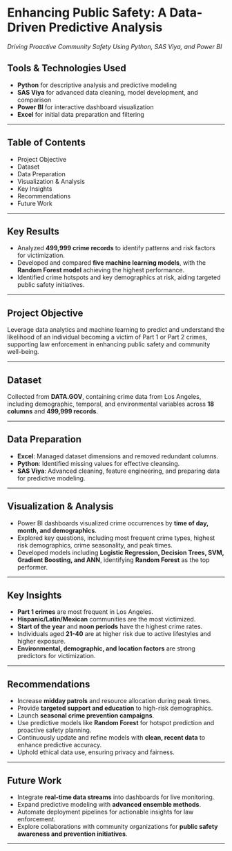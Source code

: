 # Enhancing Public Safety: A Data-Driven Predictive Analysis

*Driving Proactive Community Safety Using Python, SAS Viya, and Power BI*

## Tools & Technologies Used
- **Python** for descriptive analysis and predictive modeling
- **SAS Viya** for advanced data cleaning, model development, and comparison
- **Power BI** for interactive dashboard visualization
- **Excel** for initial data preparation and filtering

---

## Table of Contents
- Project Objective
- Dataset
- Data Preparation
- Visualization & Analysis
- Key Insights
- Recommendations
- Future Work

---

## Key Results
- Analyzed **499,999 crime records** to identify patterns and risk factors for victimization.
- Developed and compared **five machine learning models**, with the **Random Forest model** achieving the highest performance.
- Identified crime hotspots and key demographics at risk, aiding targeted public safety initiatives.

---

## Project Objective
Leverage data analytics and machine learning to predict and understand the likelihood of an individual becoming a victim of Part 1 or Part 2 crimes, supporting law enforcement in enhancing public safety and community well-being.

---

## Dataset
Collected from **DATA.GOV**, containing crime data from Los Angeles, including demographic, temporal, and environmental variables across **18 columns** and **499,999 records**.

---

## Data Preparation
- **Excel**: Managed dataset dimensions and removed redundant columns.
- **Python**: Identified missing values for effective cleansing.
- **SAS Viya**: Advanced cleaning, feature engineering, and preparing data for predictive modeling.

---

## Visualization & Analysis
- Power BI dashboards visualized crime occurrences by **time of day, month, and demographics**.
- Explored key questions, including most frequent crime types, highest risk demographics, crime seasonality, and peak times.
- Developed models including **Logistic Regression, Decision Trees, SVM, Gradient Boosting, and ANN**, identifying **Random Forest** as the top performer.

---

## Key Insights
- **Part 1 crimes** are most frequent in Los Angeles.
- **Hispanic/Latin/Mexican** communities are the most victimized.
- **Start of the year** and **noon periods** have the highest crime rates.
- Individuals aged **21-40** are at higher risk due to active lifestyles and higher exposure.
- **Environmental, demographic, and location factors** are strong predictors for victimization.

---

## Recommendations
- Increase **midday patrols** and resource allocation during peak times.
- Provide **targeted support and education** to high-risk demographics.
- Launch **seasonal crime prevention campaigns**.
- Use predictive models like **Random Forest** for hotspot prediction and proactive safety planning.
- Continuously update and refine models with **clean, recent data** to enhance predictive accuracy.
- Uphold ethical data use, ensuring privacy and fairness.

---

## Future Work
- Integrate **real-time data streams** into dashboards for live monitoring.
- Expand predictive modeling with **advanced ensemble methods**.
- Automate deployment pipelines for actionable insights for law enforcement.
- Explore collaborations with community organizations for **public safety awareness and prevention initiatives**.

---
